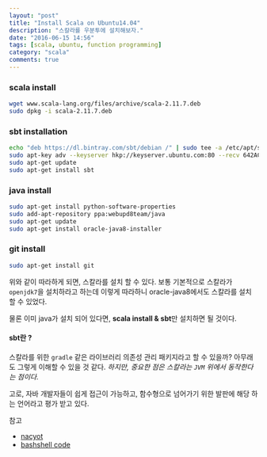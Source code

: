 ```yaml
---
layout: "post"
title: "Install Scala on Ubuntu14.04"
description: "스칼라를 우분투에 설치해보자."
date: "2016-06-15 14:56"
tags: [scala, ubuntu, function programming]
category: "scala"
comments: true
---
```



### scala install
```bash
wget www.scala-lang.org/files/archive/scala-2.11.7.deb
sudo dpkg -i scala-2.11.7.deb
```

### sbt installation
```bash
echo "deb https://dl.bintray.com/sbt/debian /" | sudo tee -a /etc/apt/sources.list.d/sbt.list
sudo apt-key adv --keyserver hkp://keyserver.ubuntu.com:80 --recv 642AC823
sudo apt-get update
sudo apt-get install sbt
```

### java install
```bash
sudo apt-get install python-software-properties
sudo add-apt-repository ppa:webupd8team/java
sudo apt-get update
sudo apt-get install oracle-java8-installer
```

### git install
```bash
sudo apt-get install git
```

위와 같이 따라하게 되면, 스칼라를 설치 할 수 있다. 보통 기본적으로 스칼라가 `openjdk7`을 설치하라고 하는데 이렇게 따라하니 oracle-java8에서도 스칼라를 설치 할 수 있었다.

물론 이미 java가 설치 되어 있다면, **scala install & sbt**만 설치하면 될 것이다.

#### sbt란 ?

스칼라를 위한 `gradle` 같은 라이브러리 의존성 관리 패키지라고 할 수 있을까?
아무래도 그렇게 이해할 수 있을 것 같다. _하지만, 중요한 점은 스칼라는 `JVM` 위에서 동작한다는 점이다._

고로, 자바 개발자들이 쉽게 접근이 가능하고, 함수형으로 넘어가기 위한 발판에 해당 하는 언어라고 평가 받고 있다.


참고

* [nacyot](http://wiki.nacyot.com/documents/scala/#.V2DxqR8Vwbl)
* [bashshell code](https://gist.github.com/bigsnarfdude/b2eb1cabfdaf7e62a8fc)
